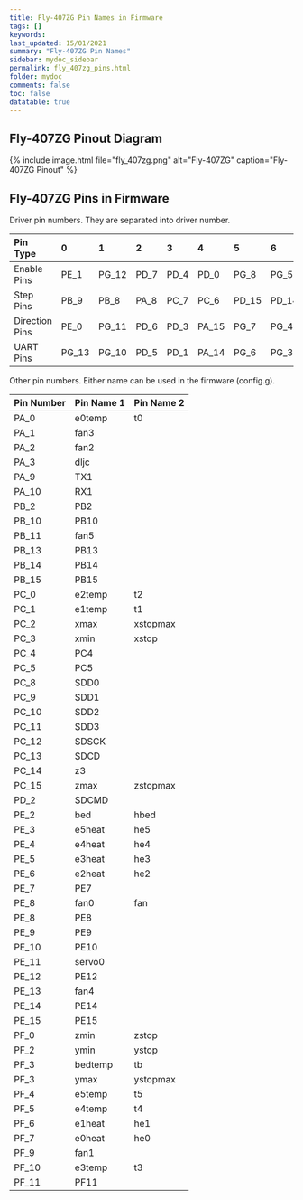 ```yaml
---
title: Fly-407ZG Pin Names in Firmware
tags: []
keywords: 
last_updated: 15/01/2021
summary: "Fly-407ZG Pin Names"
sidebar: mydoc_sidebar
permalink: fly_407zg_pins.html
folder: mydoc
comments: false
toc: false
datatable: true
---
```


## Fly-407ZG Pinout Diagram

{% include image.html file="fly_407zg.png" alt="Fly-407ZG" caption="Fly-407ZG Pinout" %}

## Fly-407ZG Pins in Firmware

Driver pin numbers. They are separated into driver number.

<div class="datatable-begin"></div>

|Pin Type|0|1|2|3|4|5|6|7|8|
| :------------- |:-------------|:-------------|:-------------|:-------------|:-------------|:-----|:--|:--|:--|
|Enable Pins|PE_1|PG_12|PD_7|PD_4|PD_0|PG_8|PG_5|PG_2|PD_9|
|Step Pins|PB_9|PB_8|PA_8|PC_7|PC_6|PD_15|PD_14|PD_13|PD_12|
|Direction Pins|PE_0|PG_11|PD_6|PD_3|PA_15|PG_7|PG_4|PD_11|PD_8|
|UART Pins|PG_13|PG_10|PD_5|PD_1|PA_14|PG_6|PG_3|PD_10|PB_12|

<div class="datatable-end"></div>

Other pin numbers. Either name can be used in the firmware (config.g).

<div class="datatable-begin"></div>

|Pin Number|Pin Name 1|Pin Name 2|
| :------------- |:-------------|:-------------|
|PA_0|e0temp|t0|
|PA_1|fan3||
|PA_2|fan2||
|PA_3|dljc||
|PA_9|TX1||
|PA_10|RX1||
|PB_2|PB2||
|PB_10|PB10||
|PB_11|fan5||
|PB_13|PB13||
|PB_14|PB14||
|PB_15|PB15||
|PC_0|e2temp|t2|
|PC_1|e1temp|t1|
|PC_2|xmax|xstopmax|
|PC_3|xmin|xstop|
|PC_4|PC4||
|PC_5|PC5||
|PC_8|SDD0||
|PC_9|SDD1||
|PC_10|SDD2||
|PC_11|SDD3||
|PC_12|SDSCK||
|PC_13|SDCD||
|PC_14|z3||
|PC_15|zmax|zstopmax|
|PD_2|SDCMD||
|PE_2|bed|hbed|
|PE_3|e5heat|he5|
|PE_4|e4heat|he4|
|PE_5|e3heat|he3|
|PE_6|e2heat|he2|
|PE_7|PE7||
|PE_8|fan0|fan|
|PE_8|PE8||
|PE_9|PE9||
|PE_10|PE10||
|PE_11|servo0||
|PE_12|PE12||
|PE_13|fan4||
|PE_14|PE14||
|PE_15|PE15||
|PF_0|zmin|zstop|
|PF_2|ymin|ystop|
|PF_3|bedtemp|tb|
|PF_3|ymax|ystopmax|
|PF_4|e5temp|t5|
|PF_5|e4temp|t4|
|PF_6|e1heat|he1|
|PF_7|e0heat|he0|
|PF_9|fan1||
|PF_10|e3temp|t3|
|PF_11|PF11||

<div class="datatable-end"></div>